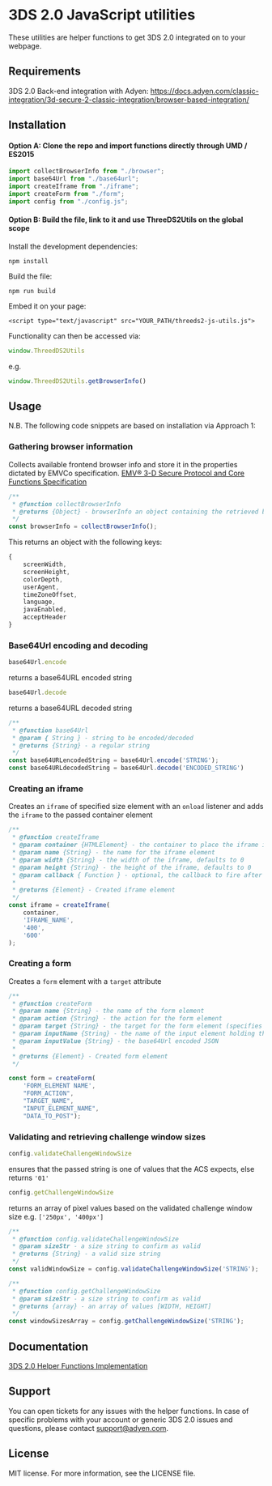 # 3DS 2.0 JavaScript utilities

These utilities are helper functions to get 3DS 2.0 integrated on to your webpage.

## Requirements
3DS 2.0 Back-end integration with Adyen:  https://docs.adyen.com/classic-integration/3d-secure-2-classic-integration/browser-based-integration/

## Installation

#### Option A: Clone the repo and import functions directly through UMD / ES2015
```javascript
import collectBrowserInfo from "./browser";
import base64Url from "./base64url";
import createIframe from "./iframe";
import createForm from "./form";
import config from "./config.js";
```

#### Option B: Build the file, link to it and use ThreeDS2Utils on the global scope

Install the development dependencies:
```terminal
npm install
```
Build the file:
```terminal
npm run build
```

Embed it on your page:
```
<script type="text/javascript" src="YOUR_PATH/threeds2-js-utils.js">
```
Functionality can then be accessed via:
```javascript
window.ThreedDS2Utils
```
e.g.
```javascript
window.ThreedDS2Utils.getBrowserInfo()
```

## Usage

N.B. The following code snippets are based on installation via Approach 1:

### Gathering browser information

Collects available frontend browser info and store it in the properties dictated by EMVCo specification.
[EMV® 3-D Secure Protocol and Core Functions Specification](https://www.emvco.com/emv-technologies/3d-secure/)

```javascript
/**
 * @function collectBrowserInfo
 * @returns {Object} - browserInfo an object containing the retrieved browser properties
 */
const browserInfo = collectBrowserInfo();
```
This returns an object with the following keys:
```javascript
{
    screenWidth,
    screenHeight,
    colorDepth,
    userAgent,
    timeZoneOffset,
    language,
    javaEnabled,
    acceptHeader
}
```

### Base64Url encoding and decoding
```javascript
base64Url.encode
```
returns a base64URL encoded string
```javascript
base64Url.decode
```
returns a base64URL decoded string

```javascript
/**
 * @function base64Url
 * @param { String } - string to be encoded/decoded
 * @returns {String} - a regular string
 */
const base64URLencodedString = base64Url.encode('STRING');
const base64URLdecodedString = base64Url.decode('ENCODED_STRING')
```

### Creating an iframe
Creates an ```iframe``` of specified size element with an ```onload``` listener and adds the ```iframe``` to the passed container element

```javascript
/**
 * @function createIframe
 * @param container {HTMLElement} - the container to place the iframe into, defaults to document body
 * @param name {String} - the name for the iframe element
 * @param width {String} - the width of the iframe, defaults to 0
 * @param height {String} - the height of the iframe, defaults to 0
 * @param callback { Function } - optional, the callback to fire after the iframe loads content
 *
 * @returns {Element} - Created iframe element
 */
const iframe = createIframe(
    container,
    'IFRAME_NAME',
    '400',
    '600'
);
```

### Creating a form
Creates a ```form``` element with a ```target``` attribute
```javascript
/**
 * @function createForm
 * @param name {String} - the name of the form element
 * @param action {String} - the action for the form element
 * @param target {String} - the target for the form element (specifies where the submitted result will open i.e. an iframe)
 * @param inputName {String} - the name of the input element holding the base64Url encoded JSON
 * @param inputValue {String} - the base64Url encoded JSON
 *
 * @returns {Element} - Created form element
 */

const form = createForm(
    'FORM_ELEMENT NAME',
    "FORM_ACTION",
    "TARGET_NAME",
    "INPUT_ELEMENT_NAME",
    "DATA_TO_POST");
```

### Validating and retrieving challenge window sizes
```javascript
config.validateChallengeWindowSize

```
ensures that the passed string is one of values that the ACS expects, else returns ```'01'```

```javascript
config.getChallengeWindowSize
```
returns an array of pixel values based on the validated challenge window size e.g. ```['250px', '400px']```

```javascript
/**
 * @function config.validateChallengeWindowSize
 * @param sizeStr - a size string to confirm as valid
 * @returns {String} - a valid size string
 */
const validWindowSize = config.validateChallengeWindowSize('STRING');
```
```javascript
/**
 * @function config.getChallengeWindowSize
 * @param sizeStr - a size string to confirm as valid
 * @returns {array} - an array of values [WIDTH, HEIGHT]
 */
const windowSizesArray = config.getChallengeWindowSize('STRING');
```

## Documentation
[3DS 2.0 Helper Functions Implementation](https://docs.adyen.com/3d-secure-2-and-checkout-api/checkout-api-helper-functions/ "Documentation")

## Support
You can open tickets for any issues with the helper functions. In case of specific problems with your account or generic 3DS 2.0 issues and questions, please contact
support@adyen.com.

## License
MIT license. For more information, see the LICENSE file.
